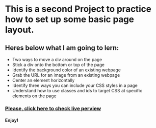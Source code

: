 # This is a second Project to practice how to set up some basic page layout.

## Heres below what I am going to lern:

- Two ways to move a div around on the page
- Stick a div onto the bottom or top of the page
- Identify the background color of an existing webpage
- Grab the URL for an image from an existing webpage
- Center an element horizontally
- Identify three ways you can include your CSS styles in a page
- Understand how to use classes and ids to target CSS at specific elements on the page

### [Please, click here to check live perview](https://rys86.github.io/odin-recipies/)

#### Enjoy!
